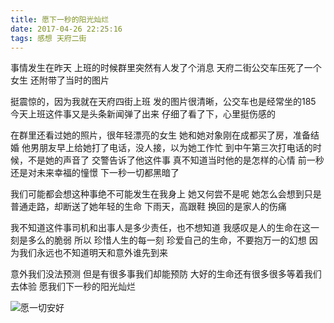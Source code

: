 ```yaml
---
title: 愿下一秒的阳光灿烂
date: 2017-04-26 22:25:16
tags: 感想 天府二街
---
```


事情发生在昨天
上班的时候群里突然有人发了个消息
天府二街公交车压死了一个女生
还附带了当时的图片
<!--more-->

挺震惊的，因为我就在天府四街上班
发的图片很清晰，公交车也是经常坐的185
今天上班这件事又是头条新闻弹了出来
仔细了看了下，心里挺伤感的

在群里还看过她的照片，很年轻漂亮的女生
她和她对象刚在成都买了房，准备结婚
他男朋友早上给她打了电话，没人接，以为她工作忙
到中午第三次打电话的时候，不是她的声音了
交警告诉了他这件事
真不知道当时他的是怎样的心情
前一秒还是对未来幸福的憧憬
下一秒一切都黑暗了

我们可能都会想这种事绝不可能发生在我身上
她又何尝不是呢
她怎么会想到只是普通走路，却断送了她年轻的生命
下雨天，高跟鞋
换回的是家人的伤痛

我不知道这件事司机和出事人是多少责任，也不想知道
我感叹是人的生命在这一刻是多么的脆弱
所以
珍惜人生的每一刻
珍爱自己的生命，不要抱万一的幻想
因为我们永远也不知道明天和意外谁先到来

意外我们没法预测
但是有很多事我们却能预防
大好的生命还有很多很多等着我们去体验
愿我们下一秒的阳光灿烂

![愿一切安好](http://img.wqzhang.top/QQ20170426222816.jpg)